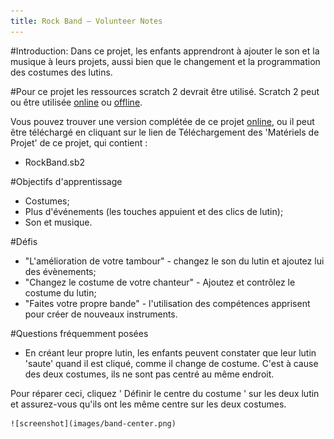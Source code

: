 ```yaml
---
title: Rock Band — Volunteer Notes
---
```


#Introduction:
Dans ce projet, les enfants apprendront à ajouter le son et la musique à leurs projets, aussi bien que le changement et la programmation des costumes des lutins.

#Pour ce projet les ressources scratch 2 devrait être utilisé. Scratch 2 peut ou être utilisée <a href="http://scratch.mit.edu/projects/editor/">online</a> ou <a href="http://scratch.mit.edu/scratch2download/">offline</a>.

Vous pouvez trouver une version complétée de ce projet <a href="http://scratch.mit.edu/projects/26741186/#editor">online</a>, ou il peut être téléchargé en cliquant sur le lien de Téléchargement  des 'Matériels de Projet' de ce projet, qui contient :

+ RockBand.sb2

#Objectifs d'apprentissage
+ Costumes;
+ Plus d'événements (les touches appuient et des clics de lutin);
+ Son et musique.

#Défis
+ "L'amélioration de votre tambour" - changez le son du lutin et ajoutez lui des évènements;
+ "Changez le costume de votre chanteur" - Ajoutez et contrôlez le costume du lutin;
+ "Faites votre propre bande" - l'utilisation des compétences apprisent pour créer de nouveaux instruments.

#Questions fréquemment posées
+ En créant leur propre lutin, les enfants peuvent constater que leur lutin 'saute' quand il est cliqué, comme il change de costume. C'est à cause des deux costumes, ils ne sont pas centré au même endroit.

Pour réparer ceci, cliquez ' Définir le centre du costume ' sur les deux lutin et assurez-vous qu'ils ont les même centre sur les deux costumes.

	![screenshot](images/band-center.png)
